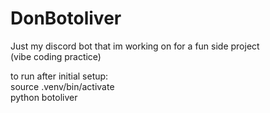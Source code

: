 # DonBotoliver

Just my discord bot that im working on for a fun side project <br>
(vibe coding practice)

to run after initial setup: <br>
source .venv/bin/activate <br>
python botoliver
